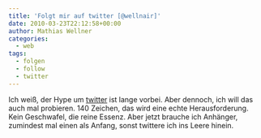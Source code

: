 ```yaml
---
title: 'Folgt mir auf twitter [@wellnair]'
date: 2010-03-23T22:12:58+00:00
author: Mathias Wellner
categories:
  - web
tags:
  - folgen
  - follow
  - twitter
---
```

Ich weiß, der Hype um [twitter](http://twitter.com) ist lange vorbei. Aber dennoch, ich will das auch mal probieren. 140 Zeichen, das wird eine echte Herausforderung. Kein Geschwafel, die reine Essenz. Aber jetzt brauche ich Anhänger, zumindest mal einen als Anfang, sonst twittere ich ins Leere hinein.